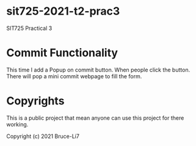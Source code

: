 # sit725-2021-t2-prac3
SIT725 Practical 3

# Commit Functionality
This time I add a Popup on commit button. When people click the button. There will pop a mini commit webpage to fill the form.


# Copyrights

This is a public project that mean anyone can use this project for there working.

Copyright (c) 2021 Bruce-Li7
